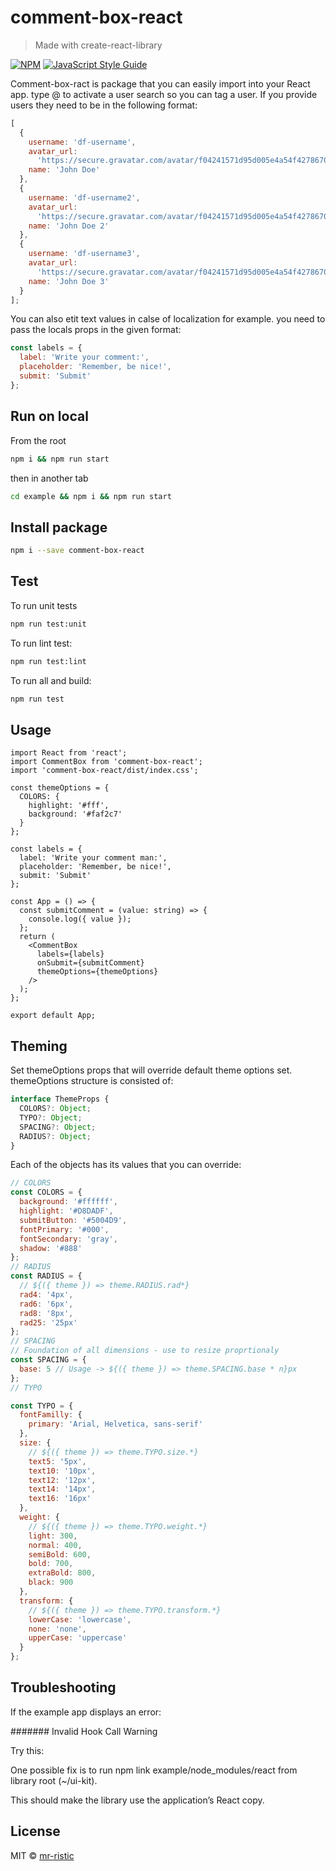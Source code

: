 # comment-box-react

> Made with create-react-library

[![NPM](https://img.shields.io/npm/v/comment-box-react.svg)](https://www.npmjs.com/package/comment-box-react) [![JavaScript Style Guide](https://img.shields.io/badge/code_style-standard-brightgreen.svg)](https://standardjs.com)

Comment-box-ract is package that you can easily import into your React app.
type @ to activate a user search so you can tag a user.
If you provide users they need to be in the following format:

```js
[
  {
    username: 'df-username',
    avatar_url:
      'https://secure.gravatar.com/avatar/f04241571d95d005e4a54f4278670718?d=mm',
    name: 'John Doe'
  },
  {
    username: 'df-username2',
    avatar_url:
      'https://secure.gravatar.com/avatar/f04241571d95d005e4a54f4278670718?d=mm',
    name: 'John Doe 2'
  },
  {
    username: 'df-username3',
    avatar_url:
      'https://secure.gravatar.com/avatar/f04241571d95d005e4a54f4278670718?d=mm',
    name: 'John Doe 3'
  }
];
```

You can also etit text values in calse of localization for example.
you need to pass the locals props in the given format:

```js
const labels = {
  label: 'Write your comment:',
  placeholder: 'Remember, be nice!',
  submit: 'Submit'
};
```

## Run on local

From the root

```bash
npm i && npm run start
```

then in another tab

```bash
cd example && npm i && npm run start
```

## Install package

```bash
npm i --save comment-box-react
```

## Test

To run unit tests

```bash
npm run test:unit
```

To run lint test:

```bash
npm run test:lint
```

To run all and build:

```bash
npm run test
```

## Usage

```tsx
import React from 'react';
import CommentBox from 'comment-box-react';
import 'comment-box-react/dist/index.css';

const themeOptions = {
  COLORS: {
    highlight: '#fff',
    background: '#faf2c7'
  }
};

const labels = {
  label: 'Write your comment man:',
  placeholder: 'Remember, be nice!',
  submit: 'Submit'
};

const App = () => {
  const submitComment = (value: string) => {
    console.log({ value });
  };
  return (
    <CommentBox
      labels={labels}
      onSubmit={submitComment}
      themeOptions={themeOptions}
    />
  );
};

export default App;
```

## Theming

Set themeOptions props that will override default theme options set.
themeOptions structure is consisted of:

```ts
interface ThemeProps {
  COLORS?: Object;
  TYPO?: Object;
  SPACING?: Object;
  RADIUS?: Object;
}
```

Each of the objects has its values that you can override:

```js
// COLORS
const COLORS = {
  background: '#ffffff',
  highlight: '#D8DADF',
  submitButton: '#5004D9',
  fontPrimary: '#000',
  fontSecondary: 'gray',
  shadow: '#888'
};
// RADIUS
const RADIUS = {
  // ${({ theme }) => theme.RADIUS.rad*}
  rad4: '4px',
  rad6: '6px',
  rad8: '8px',
  rad25: '25px'
};
// SPACING
// Foundation of all dimensions - use to resize proprtionaly
const SPACING = {
  base: 5 // Usage -> ${({ theme }) => theme.SPACING.base * n}px
};
// TYPO

const TYPO = {
  fontFamilly: {
    primary: 'Arial, Helvetica, sans-serif'
  },
  size: {
    // ${({ theme }) => theme.TYPO.size.*}
    text5: '5px',
    text10: '10px',
    text12: '12px',
    text14: '14px',
    text16: '16px'
  },
  weight: {
    // ${({ theme }) => theme.TYPO.weight.*}
    light: 300,
    normal: 400,
    semiBold: 600,
    bold: 700,
    extraBold: 800,
    black: 900
  },
  transform: {
    // ${({ theme }) => theme.TYPO.transform.*}
    lowerCase: 'lowercase',
    none: 'none',
    upperCase: 'uppercase'
  }
};
```

## Troubleshooting

If the example app displays an error:

####### Invalid Hook Call Warning

Try this:

One possible fix is to run npm link example/node_modules/react from library root (~/ui-kit).

This should make the library use the application’s React copy.

## License

MIT © [mr-ristic](https://github.com/mr-ristic)
